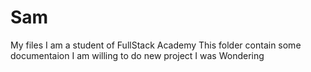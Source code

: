 # Sam
My files
I am a student of FullStack Academy
This folder contain some documentaion
I am willing to do new project
I was Wondering
